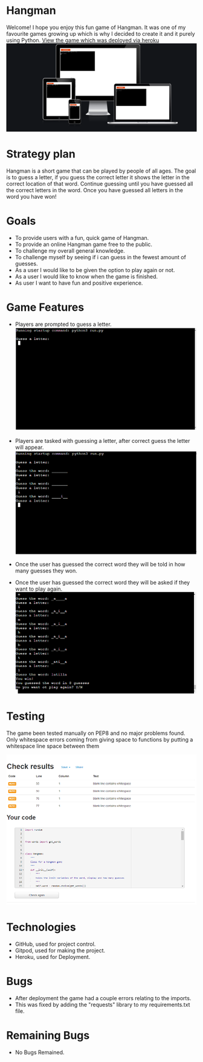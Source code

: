 # Hangman
Welcome! I hope you enjoy this fun game of Hangman. It was one of my favourite games growing up which is why I decided to create it and it purely using Python.
[View the game which was deployed via heroku](https://hangman-101.herokuapp.com/)
![Resposnsive](assets/readme_pictures/amiresponsive.PNG)

# Strategy plan
Hangman is a short game that can be played by people of all ages. The goal is to guess a letter, if you guess the correct letter it shows the letter in the correct location of that word. Continue guessing until you have guessed all the correct letters in the word. Once you have guessed all letters in the word you have won!

# Goals
* To provide users with a fun, quick game of Hangman.
* To provide an online Hangman game free to the public.
* To challenge my overall general knowledge.
* To challenge myself by seeing if i can guess in the fewest amount of guesses.
* As a user I would like to be given the option to play again or not.
* As a user I would like to know when the game is finished.
* As user I want to have fun and positive experience.

# Game Features
* Players are prompted to guess a letter.
![Guess-Letter](./assets/readme_pictures/guess_a_letter.PNG)

* Players are tasked with guessing a letter, after correct guess the letter will appear.
![Game-board](./assets/readme_pictures/guesses.PNG)

* Once the user has guessed the correct word they will be told in how many guesses they won.
* Once the user has guessed the correct word they will be asked if they want to play again.
![Winner-Screen](./assets/readme_pictures/winner.PNG)

# Testing 
The game been tested manually on PEP8 and no major problems found. Only whitespace errors coming from giving space to functions by putting a whitespace line space between them

![PEP8-test](./assets/readme_pictures/pep_8_validator.PNG)

# Technologies
* GitHub, used for project control.
* Gitpod, used for making the project.
* Heroku, used for Deployment.

# Bugs
* After deployment the game had a couple errors relating to the imports.
* This was fixed by adding the "requests" library to my requirements.txt file.
# Remaining Bugs
* No Bugs Remained.